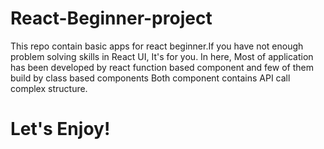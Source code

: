 # React-Beginner-project

This repo contain basic apps for react beginner.If you have not enough problem solving skills in React UI, It's for you.
In here, Most of application has been developed by react function based component and few of them build by class based components Both component contains API call complex structure.

# Let's Enjoy!
